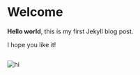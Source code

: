 # Welcome

**Hello world**, this is my first Jekyll blog post.

I hope you like it!

```d
```

![hi](https://user-images.githubusercontent.com/98788534/197911630-1b765bf5-8085-4619-90e7-050408312e4d.jpg)
